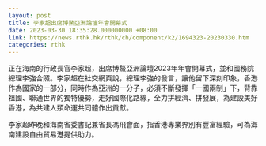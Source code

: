```yaml
---
layout: post
title: 李家超出席博鰲亞洲論壇年會開幕式
date: 2023-03-30 18:35:28.000000000 +08:00
link: https://news.rthk.hk/rthk/ch/component/k2/1694323-20230330.htm
categories: rthk
---
```


正在海南的行政長官李家超，出席博鰲亞洲論壇2023年年會開幕式，並和國務院總理李強合照。李家超在社交網頁說，總理李強的發言，讓他留下深刻印象，香港作為國家的一部分，同時作為亞洲的一分子，必須不斷發揮「一國兩制」下，背靠祖國、聯通世界的獨特優勢，走好國際化路線，全力拼經濟、拼發展，為建設美好香港，為共建人類命運共同體作出貢獻。

李家超昨晚和海南省委書記兼省長馮飛會面，指香港專業界別有豐富經驗，可為海南建設自由貿易港提供助力。

